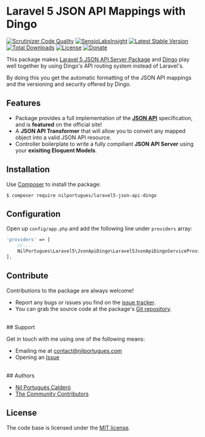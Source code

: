 # Laravel 5 JSON API Mappings with Dingo



[![Scrutinizer Code Quality](https://scrutinizer-ci.com/g/nilportugues/laravel5-jsonapi-dingo/badges/quality-score.png?b=master)](https://scrutinizer-ci.com/g/nilportugues/laravel5-jsonapi-dingo/?branch=master) [![SensioLabsInsight](https://insight.sensiolabs.com/projects/c4fb1b65-e649-464f-b78c-e5802743a78f/mini.png)](https://insight.sensiolabs.com/projects/c4fb1b65-e649-464f-b78c-e5802743a78f) 
[![Latest Stable Version](https://poser.pugx.org/nilportugues/laravel5-json-api-dingo/v/stable)](https://packagist.org/packages/nilportugues/laravel5-json-api-dingo) 
[![Total Downloads](https://poser.pugx.org/nilportugues/laravel5-json-api-dingo/downloads)](https://packagist.org/packages/nilportugues/laravel5-json-api-dingo) 
[![License](https://poser.pugx.org/nilportugues/laravel5-json-api-dingo/license)](https://packagist.org/packages/nilportugues/laravel5-json-api-dingo) 
[![Donate](https://www.paypalobjects.com/en_US/i/btn/btn_donate_SM.gif)](https://paypal.me/nilportugues)


This package makes [Laravel 5 JSON API Server Package](https://github.com/nilportugues/laravel5-jsonapi)  and [Dingo](https://github.com/dingo/api) play well together by using Dingo's API routing system instead of Laravel's.

By doing this you get the automatic formatting of the JSON API mappings and the versioning and security offered by Dingo.


## Features 

- Package provides a full implementation of the **[JSON API](https://github.com/json-api/json-api)** specification, and is **featured** on the official site!
- A **JSON API Transformer** that will allow you to convert any mapped object into a valid JSON API resource.
- Controller boilerplate to write a fully compiliant **JSON API Server** using your **exisiting Eloquent Models**.

## Installation

Use [Composer](https://getcomposer.org) to install the package:

```
$ composer require nilportugues/laravel5-json-api-dingo
```

## Configuration

Open up `config/app.php` and add the following line under `providers` array:

```php
'providers' => [
    //...
    NilPortugues\Laravel5\JsonApiDingo\Laravel5JsonApiDingoServiceProvider::class,
],
```


## Contribute

Contributions to the package are always welcome!

* Report any bugs or issues you find on the [issue tracker](https://github.com/nilportugues/laravel5-jsonapi-dingo/issues/new).
* You can grab the source code at the package's [Git repository](https://github.com/nilportugues/laravel5-jsonapi-dingo).


<br>
## Support

Get in touch with me using one of the following means:

 - Emailing me at <contact@nilportugues.com>
 - Opening an [Issue](https://github.com/nilportugues/laravel5-jsonapi-dingo/issues/new)

<br>
## Authors

* [Nil Portugués Calderó](http://nilportugues.com)
* [The Community Contributors](https://github.com/nilportugues/laravel5-jsonapi-dingo/graphs/contributors)


## License
The code base is licensed under the [MIT license](LICENSE).
